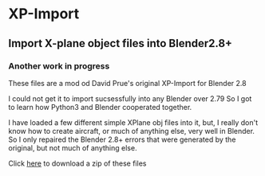 # XP-Import
## Import X-plane object files into Blender2.8+


### Another work in progress


These files are a mod od David Prue's original XP-Import for Blender 2.8

I could not get it to import sucsessfully into any Blender over 2.79
So I got to learn how Python3 and Blender cooperated together.

I have loaded a few different simple XPlane obj files into it, but, I really don't know how to create aircraft, or much of anything else, very well in Blender. So I only repaired the Blender 2.8+ errors that were generated by the original, but not much of anything else.

Click [here](https://github.com/EdmundStoner/XPImport.git) to download a zip of these files

